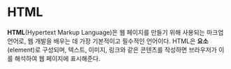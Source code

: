 # HTML

**HTML**(Hypertext Markup Language)은 웹 페이지를 만들기 위해 사용되는 마크업 언어로, 웹 개발을 배우는 데 가장 기본적이고 필수적인 언어이다. HTML은 **요소**(element)로 구성되며, 텍스트, 이미지, 링크와 같은 콘텐츠를 작성하면 브라우저가 이를 해석하여 웹 페이지에 표시해준다.

